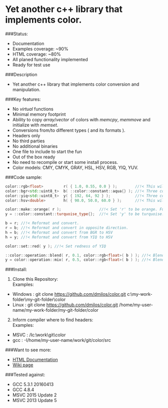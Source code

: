 # Yet another c++ library that implements color.
###Status:
- Documentation
 - Examples coverage: ~90%
 - HTML coverage: ~80%
- All planed functionality implemented
- Ready for test use

###Description
 - Yet another c++ library that implements color conversion and manipulation.

###Key features:
- No _virtual_ functions
- Minimal memory footprint
- Ability to copy _array_/_vector_ of colors with _memcpy_, _memmove_ and initialize with _memset_.
- Conversions from/to different types ( and its formats ).
- Headers only
- No third parties
- No additional binaries
- One file to include to start the fun
- Out of the box ready
 - No need to recompile or start some install process.
- Color models: CMY, CMYK, GRAY, HSL, HSV, RGB, YIQ, YUV.

###Code sample:
```c++
color::rgb<float>         r( { 1.0, 0.55, 0.0 } );        //!< This will pack ONLY three consecutive floats in memory
color::bgr<std::uint8_t>  b( ::color::constant::aqua{} ); //!< Three consecutive std::uint8_t. Ordered in memory: blue, green and red.
color::yiq<std::uint8_t>  y( { 192, 64, 92 } );           //!< Three consecutive std::uint8_t. Ordered in memory: luma, inphase and quadrature.
color::hsv<double>        h( { 90.0, 50.0, 60.0 } );      //!< This will pack ONLY three consecutive doubles in memory

color::make::orange( r );                 //!< Set 'r' to be orange. Function call style.
y = ::color::constant::turquoise_type{};  //!< Set 'y' to be turquoise. Assign from constant style.

b = r; //!< Reformat and convert.
r = b; //!< Reformat and convert in opposite direction.
h = b; //!< Reformat and convert from BGR to HSV
h = y; //!< Reformat and convert from YIQ to HSV

color::set::red( y ); //!< Set redness of YIQ

::color::operation::blend( r, 0.1, color::rgb<float>( b ) ); //!< Blend two colors for given alpha. Accumulation style.
y = color::operation::mix( r, 0.5, color::rgb<float>( b ) ); //!< Blend two colors for given alpha. return style.
```

###Install:
1. Clone this Repository:  
 Examples:
  - Windows : git clone https://github.com/dmilos/color.git c:\my-work-folder\my-git-folder\color
  - Linux   : git clone https://github.com/dmilos/color.git /home/my-user-name/my-work-folder/my-git-folder/color
2. Inform compiler where to find headers:  
 Examples:
  - MSVC : /Ic:\work\git\color
  - gcc  : -I/home/my-user-name/work/git/color/src

###Want to see more:
  - [HTML Documentation ](doc/index.html)
  - [Wiki page](https://github.com/dmilos/color/wiki)

###Tested against:
  - GCC 5.3.1 20160413
  - GCC 4.8.4
  - MSVC 2015 Update 2
  - MSVC 2013 Update 5
